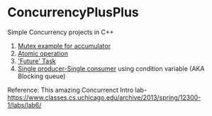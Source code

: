 # ConcurrencyPlusPlus
Simple Concurrency projects in C++
1. [Mutex example for accumulator](https://github.com/myth01/ConcurrencyPlusPlus/blob/master/simple_mutex.cpp)
2. [Atomic operation](https://github.com/myth01/ConcurrencyPlusPlus/blob/master/simple_atomic.cpp)
3. ['Future' Task](https://github.com/myth01/ConcurrencyPlusPlus/blob/master/simple_task.cpp)
4. [Single producer-Single consumer](https://github.com/myth01/ConcurrencyPlusPlus/blob/master/simple_producer_consumer.cpp) using condition variable (AKA Blocking queue)


Reference: This amazing Concurrenct Intro lab- https://www.classes.cs.uchicago.edu/archive/2013/spring/12300-1/labs/lab6/
